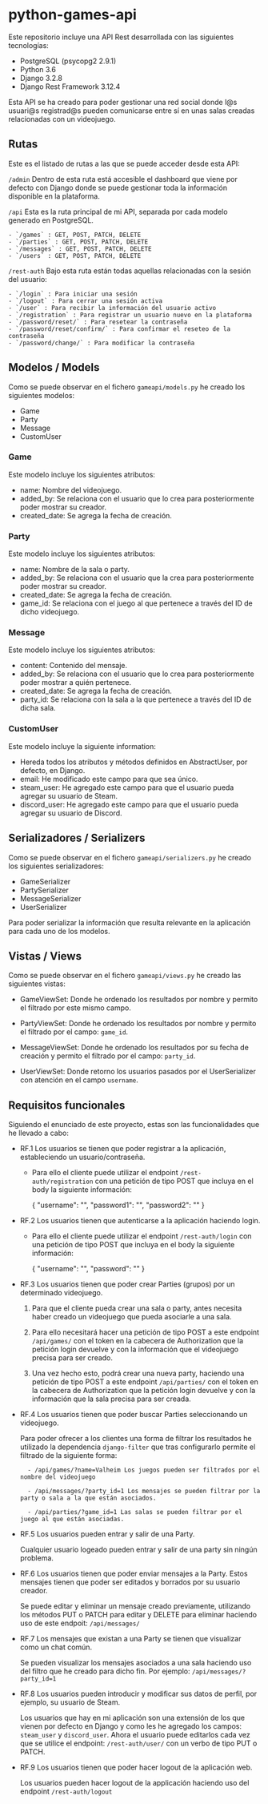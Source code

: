 # python-games-api

Este repositorio incluye una API Rest desarrollada con las siguientes tecnologías:

- PostgreSQL (psycopg2 2.9.1)
- Python 3.6
- Django 3.2.8
- Django Rest Framework 3.12.4

Esta API se ha creado para poder gestionar una red social donde l@s usuari@s registrad@s pueden comunicarse entre sí en unas salas creadas relacionadas con un videojuego.


## Rutas

Este es el listado de rutas a las que se puede acceder desde esta API:

`/admin` Dentro de esta ruta está accesible el dashboard que viene por defecto con Django donde se puede gestionar toda la información disponible en la plataforma.

`/api` Esta es la ruta principal de mi API, separada por cada modelo generado en PostgreSQL.

    - `/games` : GET, POST, PATCH, DELETE
    - `/parties` : GET, POST, PATCH, DELETE
    - `/messages` : GET, POST, PATCH, DELETE
    - `/users` : GET, POST, PATCH, DELETE 

`/rest-auth` Bajo esta ruta están todas aquellas relacionadas con la sesión del usuario:

    - `/login` : Para iniciar una sesión
    - `/logout` : Para cerrar una sesión activa
    - `/user` : Para recibir la información del usuario activo 
    - `/registration` : Para registrar un usuario nuevo en la plataforma
    - `/password/reset/` : Para resetear la contraseña
    - `/password/reset/confirm/` : Para confirmar el reseteo de la contraseña
    - `/password/change/` : Para modificar la contraseña


## Modelos / Models

Como se puede observar en el fichero `gameapi/models.py` he creado los siguientes modelos:

- Game
- Party
- Message
- CustomUser

### Game

Este modelo incluye los siguientes atributos:

- name: Nombre del videojuego.
- added_by: Se relaciona con el usuario que lo crea para posteriormente poder mostrar su creador.
- created_date: Se agrega la fecha de creación.

### Party

Este modelo incluye los siguientes atributos:

- name: Nombre de la sala o party.
- added_by: Se relaciona con el usuario que la crea para posteriormente poder mostrar su creador.
- created_date: Se agrega la fecha de creación.
- game_id: Se relaciona con el juego al que pertenece a través del ID de dicho videojuego.

### Message

Este modelo incluye los siguientes atributos:

- content: Contenido del mensaje.
- added_by: Se relaciona con el usuario que lo crea para posteriormente poder mostrar a quién pertenece.
- created_date: Se agrega la fecha de creación.
- party_id: Se relaciona con la sala a la que pertenece a través del ID de dicha sala.

### CustomUser

Este modelo incluye la siguiente information:

- Hereda todos los atributos y métodos definidos en AbstractUser, por defecto, en Django.
- email: He modificado este campo para que sea único.
- steam_user: He agregado este campo para que el usuario pueda agregar su usuario de Steam.
- discord_user: He agregado este campo para que el usuario pueda agregar su usuario de Discord.

## Serializadores / Serializers

Como se puede observar en el fichero `gameapi/serializers.py` he creado los siguientes serializadores:

- GameSerializer
- PartySerializer
- MessageSerializer
- UserSerializer

Para poder serializar la información que resulta relevante en la aplicación para cada uno de los modelos.


## Vistas / Views

Como se puede observar en el fichero `gameapi/views.py` he creado las siguientes vistas:

- GameViewSet: Donde he ordenado los resultados por nombre y permito el filtrado por este mismo campo.

- PartyViewSet: Donde he ordenado los resultados por nombre y permito el filtrado por el campo: `game_id`.

- MessageViewSet: Donde he ordenado los resultados por su fecha de creación y permito el filtrado por el campo: `party_id`.

- UserViewSet: Donde retorno los usuarios pasados por el UserSerializer con atención en el campo `username`.


## Requisitos funcionales

Siguiendo el enunciado de este proyecto, estas son las funcionalidades que he llevado a cabo:

- RF.1 Los usuarios se tienen que poder registrar a la aplicación, estableciendo un usuario/contraseña.

    - Para ello el cliente puede utilizar el endpoint `/rest-auth/registration` con una petición de tipo POST que incluya en el body la siguiente información:

        {
            "username": "",
            "password1": "",
            "password2": ""
        }

- RF.2 Los usuarios tienen que autenticarse a la aplicación haciendo login.

    - Para ello el cliente puede utilizar el endpoint `/rest-auth/login` con una petición de tipo POST que incluya en el body la siguiente información:

        {
            "username": "",
            "password": ""
        }

- RF.3 Los usuarios tienen que poder crear Parties (grupos) por un determinado videojuego.

    1. Para que el cliente pueda crear una sala o party, antes necesita haber creado un videojuego que pueda asociarle a una sala.
    
    2. Para ello necesitará hacer una petición de tipo POST a este endpoint `/api/games/` con el token en la cabecera de Authorization que la petición login devuelve y con la información que el videojuego precisa para ser creado.

    3. Una vez hecho esto, podrá crear una nueva party, haciendo una petición de tipo POST a este endpoint `/api/parties/` con el token en la cabecera de Authorization que la petición login devuelve y con la información que la sala precisa para ser creada.

- RF.4 Los usuarios tienen que poder buscar Parties seleccionando un videojuego.

    Para poder ofrecer a los clientes una forma de filtrar los resultados he utilizado la dependencia `django-filter` que tras configurarlo permite el filtrado de la siguiente forma:

        - /api/games/?name=Valheim Los juegos pueden ser filtrados por el nombre del videojuego

        - /api/messages/?party_id=1 Los mensajes se pueden filtrar por la party o sala a la que están asociados.

        - /api/parties/?game_id=1 Las salas se pueden filtrar por el juego al que están asociadas.

- RF.5 Los usuarios pueden entrar y salir de una Party.

    Cualquier usuario logeado pueden entrar y salir de una party sin ningún problema.

- RF.6 Los usuarios tienen que poder enviar mensajes a la Party. Estos mensajes tienen que poder ser editados y borrados por su usuario creador.

    Se puede editar y eliminar un mensaje creado previamente, utilizando los métodos PUT o PATCH para editar y DELETE para eliminar haciendo uso de este endpoit: `/api/messages/`

- RF.7 Los mensajes que existan a una Party se tienen que visualizar como un chat común.

    Se pueden visualizar los mensajes asociados a una sala haciendo uso del filtro que he creado para dicho fin. Por ejemplo: `/api/messages/?party_id=1`

- RF.8 Los usuarios pueden introducir y modificar sus datos de perfil, por ejemplo, su usuario de Steam.

    Los usuarios que hay en mi aplicación son una extensión de los que vienen por defecto en Django y como les he agregado los campos: `steam_user` y `discord_user`. Ahora el usuario puede editarlos cada vez que se utilice el endpoint: `/rest-auth/user/` con un verbo de tipo PUT o PATCH.

- RF.9 Los usuarios tienen que poder hacer logout de la aplicación web.

    Los usuarios pueden hacer logout de la applicación haciendo uso del endpoint `/rest-auth/logout`


